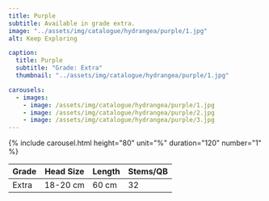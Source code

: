 ```yaml
---
title: Purple
subtitle: Available in grade extra.
image: "../assets/img/catalogue/hydrangea/purple/1.jpg"
alt: Keep Exploring

caption: 
  title: Purple
  subtitle: "Grade: Extra"
  thumbnail: "../assets/img/catalogue/hydrangea/purple/1.jpg"

carousels:
  - images: 
    - image: /assets/img/catalogue/hydrangea/purple/1.jpg
    - image: /assets/img/catalogue/hydrangea/purple/2.jpg
    - image: /assets/img/catalogue/hydrangea/purple/3.jpg
---
```


{% include carousel.html height="80" unit="%" duration="120" number="1" %}

| Grade | Head Size | Length | Stems/QB |
|-------|-----------|--------|----------|
| Extra |  18-20 cm | 60 cm  |    32    |